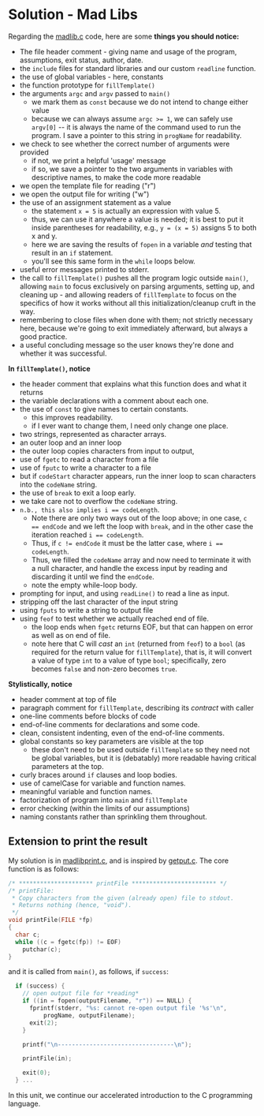 # Solution - Mad Libs

Regarding the [madlib.c](https://github.com/CS50Dartmouth21FS1/examples/blob/main/madlib.c) code, here are some **things you should notice:**

* The file header comment - giving name and usage of the program, assumptions, exit status, author, date.
* the `include` files for standard libraries and our custom `readline` function.
* the use of global variables - here, constants
* the function prototype for `fillTemplate()`
* the arguments `argc` and `argv` passed to `main()`
	* we mark them as `const` because we do not intend to change either value
	* because we can always assume `argc >= 1`, we can safely use `argv[0]` -- it is always the name of the command used to run the program. I save a pointer to this string in `progName` for readability.
* we check to see whether the correct number of arguments were provided
	* if not, we print a helpful 'usage' message
	* if so, we save a pointer to the two arguments in variables with descriptive names, to make the code more readable
* we open the template file for reading ("r")
* we open the output file for writing ("w")
* the use of an assignment statement as a value
	* the statement `x = 5` is actually an expression with value 5.
	* thus, we can use it anywhere a value is needed; it is best to put it inside parentheses for readability, e.g., `y = (x = 5)` assigns 5 to both x and y.
	* here we are saving the results of `fopen` in a variable *and* testing that result in an `if` statement.
	* you'll see this same form in the `while` loops below.
* useful error messages printed to stderr.
* the call to `fillTemplate()` pushes all the program logic outside `main()`, allowing `main` to focus exclusively on parsing arguments, setting up, and cleaning up - and allowing readers of `fillTemplate` to focus on the specifics of how it works without all this initialization/cleanup cruft in the way.
* remembering to close files when done with them; not strictly necessary here, because we're going to exit immediately afterward, but always a good practice.
* a useful concluding message so the user knows they're done and whether it was successful.

**In `fillTemplate()`, notice**

* the header comment that explains what this function does and what it returns
* the variable declarations with a comment about each one.
* the use of `const` to give names to certain constants.
	* this improves readability.
	* if I ever want to change them, I need only change one place.
* two strings, represented as character arrays.
* an outer loop and an inner loop
* the outer loop copies characters from input to output,
* use of `fgetc` to read a character from a file
* use of `fputc` to write a character to a file
* but if `codeStart` character appears, run the inner loop to scan characters into the `codeName` string.
* the use of `break` to exit a loop early.
* we take care not to overflow the `codeName` string.
* `n.b., this also implies i == codeLength`.
	* Note there are only two ways out of the loop above; in one case, `c == endCode` and we left the loop with `break`, and in the other case the iteration reached `i == codeLength`.
	* Thus, if `c != endCode` it must be the latter case, where `i == codeLength`.
	* Thus, we filled the `codeName` array and now need to terminate it with a null character, and handle the excess input by reading and discarding it until we find the `endCode`.
	* note the empty while-loop body.
* prompting for input, and using `readLine()` to read a line as input.
* stripping off the last character of the input string
* using `fputs` to write a string to output file
* using `feof` to test whether we actually reached end of file.
	* the loop ends when `fgetc` returns EOF, but that can happen on error as well as on end of file.
	* note here that C will *cast* an `int` (returned from `feof`) to a `bool` (as required for the return value for `fillTemplate`), that is, it will convert a value of type `int` to a value of type `bool`; specifically, zero becomes `false` and non-zero becomes `true`.

**Stylistically, notice**

* header comment at top of file
* paragraph comment for `fillTemplate`, describing its *contract* with caller
* one-line comments before blocks of code
* end-of-line comments for declarations and some code.
* clean, consistent indenting, even of the end-of-line comments.
* global constants so key parameters are visible at the top
	* these don't need to be used outside `fillTemplate` so they need not be global variables, but it is (debatably) more readable having critical parameters at the top.
* curly braces around `if` clauses and loop bodies.
* use of camelCase for variable and function names.
* meaningful variable and function names.
* factorization of program into `main` and `fillTemplate`
* error checking (within the limits of our assumptions)
* naming constants rather than sprinkling them throughout.


## Extension to print the result

My solution is in [madlibprint.c](madlibprint.c),
and is inspired by [getput.c](https://github.com/CS50Dartmouth21FS1/examples/blob/main/getput.c).
The core function is as follows:

```c
/* ********************* printFile ************************ */
/* printFile:
 * Copy characters from the given (already open) file to stdout.
 * Returns nothing (hence, "void").
 */
void printFile(FILE *fp)
{
  char c;
  while ((c = fgetc(fp)) != EOF)
    putchar(c);
}
```

and it is called from `main()`, as follows, if `success`:

```c
  if (success) {
    // open output file for *reading*
    if ((in = fopen(outputFilename, "r")) == NULL) {
      fprintf(stderr, "%s: cannot re-open output file '%s'\n", 
	      progName, outputFilename);
      exit(2);
    }

    printf("\n---------------------------------\n");

    printFile(in);

    exit(0);
  } ...
```
In this unit, we continue our accelerated introduction to the C programming language.

